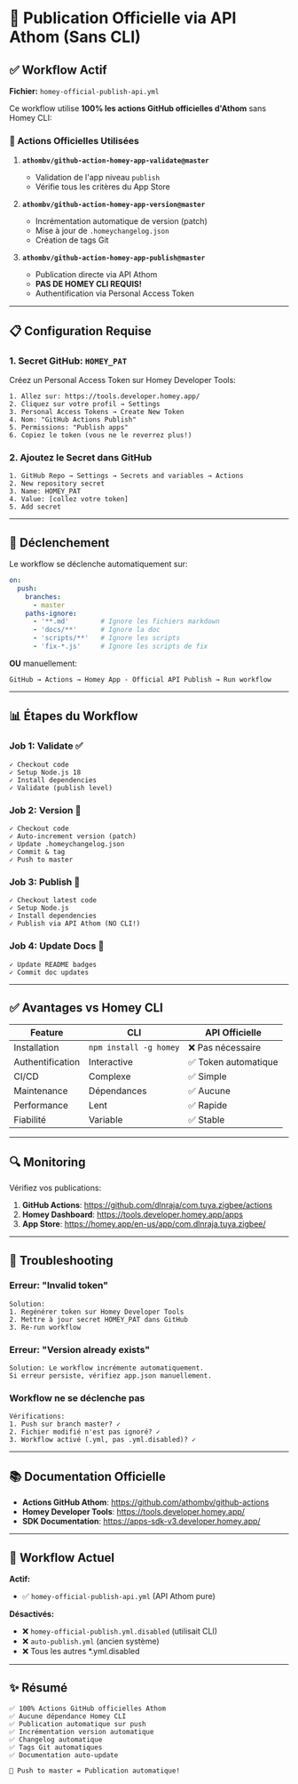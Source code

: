 # 🚀 Publication Officielle via API Athom (Sans CLI)

## ✅ Workflow Actif

**Fichier:** `homey-official-publish-api.yml`

Ce workflow utilise **100% les actions GitHub officielles d'Athom** sans Homey CLI:

### 🔧 Actions Officielles Utilisées

1. **`athombv/github-action-homey-app-validate@master`**
   - Validation de l'app niveau `publish`
   - Vérifie tous les critères du App Store

2. **`athombv/github-action-homey-app-version@master`**
   - Incrémentation automatique de version (patch)
   - Mise à jour de `.homeychangelog.json`
   - Création de tags Git

3. **`athombv/github-action-homey-app-publish@master`**
   - Publication directe via API Athom
   - **PAS DE HOMEY CLI REQUIS!**
   - Authentification via Personal Access Token

---

## 📋 Configuration Requise

### 1. Secret GitHub: `HOMEY_PAT`

Créez un Personal Access Token sur Homey Developer Tools:

```
1. Allez sur: https://tools.developer.homey.app/
2. Cliquez sur votre profil → Settings
3. Personal Access Tokens → Create New Token
4. Nom: "GitHub Actions Publish"
5. Permissions: "Publish apps"
6. Copiez le token (vous ne le reverrez plus!)
```

### 2. Ajoutez le Secret dans GitHub

```
1. GitHub Repo → Settings → Secrets and variables → Actions
2. New repository secret
3. Name: HOMEY_PAT
4. Value: [collez votre token]
5. Add secret
```

---

## 🚀 Déclenchement

Le workflow se déclenche automatiquement sur:

```yaml
on:
  push:
    branches:
      - master
    paths-ignore:
      - '**.md'        # Ignore les fichiers markdown
      - 'docs/**'      # Ignore la doc
      - 'scripts/**'   # Ignore les scripts
      - 'fix-*.js'     # Ignore les scripts de fix
```

**OU** manuellement:
```
GitHub → Actions → Homey App - Official API Publish → Run workflow
```

---

## 📊 Étapes du Workflow

### Job 1: Validate ✅
```
✓ Checkout code
✓ Setup Node.js 18
✓ Install dependencies
✓ Validate (publish level)
```

### Job 2: Version 🔢
```
✓ Checkout code
✓ Auto-increment version (patch)
✓ Update .homeychangelog.json
✓ Commit & tag
✓ Push to master
```

### Job 3: Publish 🚀
```
✓ Checkout latest code
✓ Setup Node.js
✓ Install dependencies
✓ Publish via API Athom (NO CLI!)
```

### Job 4: Update Docs 📝
```
✓ Update README badges
✓ Commit doc updates
```

---

## ✅ Avantages vs Homey CLI

| Feature | CLI | API Officielle |
|---------|-----|----------------|
| Installation | `npm install -g homey` | ❌ Pas nécessaire |
| Authentification | Interactive | ✅ Token automatique |
| CI/CD | Complexe | ✅ Simple |
| Maintenance | Dépendances | ✅ Aucune |
| Performance | Lent | ✅ Rapide |
| Fiabilité | Variable | ✅ Stable |

---

## 🔍 Monitoring

Vérifiez vos publications:

1. **GitHub Actions**: https://github.com/dlnraja/com.tuya.zigbee/actions
2. **Homey Dashboard**: https://tools.developer.homey.app/apps
3. **App Store**: https://homey.app/en-us/app/com.dlnraja.tuya.zigbee/

---

## 🐛 Troubleshooting

### Erreur: "Invalid token"
```
Solution:
1. Regénérer token sur Homey Developer Tools
2. Mettre à jour secret HOMEY_PAT dans GitHub
3. Re-run workflow
```

### Erreur: "Version already exists"
```
Solution: Le workflow incrémente automatiquement.
Si erreur persiste, vérifiez app.json manuellement.
```

### Workflow ne se déclenche pas
```
Vérifications:
1. Push sur branch master? ✓
2. Fichier modifié n'est pas ignoré? ✓
3. Workflow activé (.yml, pas .yml.disabled)? ✓
```

---

## 📚 Documentation Officielle

- **Actions GitHub Athom**: https://github.com/athombv/github-actions
- **Homey Developer Tools**: https://tools.developer.homey.app/
- **SDK Documentation**: https://apps-sdk-v3.developer.homey.app/

---

## 🎯 Workflow Actuel

**Actif:**
- ✅ `homey-official-publish-api.yml` (API Athom pure)

**Désactivés:**
- ❌ `homey-official-publish.yml.disabled` (utilisait CLI)
- ❌ `auto-publish.yml` (ancien système)
- ❌ Tous les autres *.yml.disabled

---

## ✨ Résumé

```
✅ 100% Actions GitHub officielles Athom
✅ Aucune dépendance Homey CLI
✅ Publication automatique sur push
✅ Incrémentation version automatique
✅ Changelog automatique
✅ Tags Git automatiques
✅ Documentation auto-update

🚀 Push to master = Publication automatique!
```
